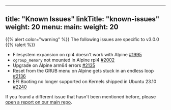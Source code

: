 
---
title: "Known Issues"
linkTitle: "known-issues"
weight: 20
menu:
  main:
    weight: 20
---

{{% alert color="warning" %}}
The following issues are specific to v3.0.0
{{% /alert %}}

- Filesystem expansion on rpi4 doesn't work with Alpine [#1995](https://github.com/kairos-io/kairos/issues/1995)
- `cgroup_memory` not mounted in Alpine rpi4 [#2002](https://github.com/kairos-io/kairos/issues/2002)
- Upgrade on Alpine arm64 errors [#2135](https://github.com/kairos-io/kairos/issues/2135)
- Reset from the GRUB menu on Alpine gets stuck in an endless loop [#2136](https://github.com/kairos-io/kairos/issues/2136)
- EFI Booting no longer supported on Kernels shipped in Ubuntu 23.10 [#2240](https://github.com/kairos-io/kairos/issues/2249)


If you found a different issue that hasn't been mentioned before, please [open a report on our main repo](https://github.com/kairos-io/kairos/issues/new).